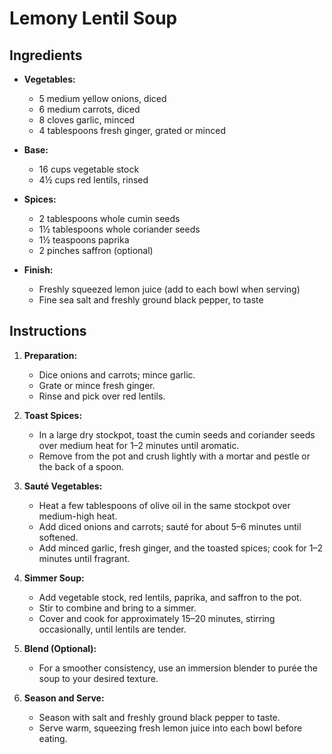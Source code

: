 # Lemony Lentil Soup

## Ingredients

- **Vegetables:**
  - 5 medium yellow onions, diced
  - 6 medium carrots, diced
  - 8 cloves garlic, minced
  - 4 tablespoons fresh ginger, grated or minced

- **Base:**
  - 16 cups vegetable stock
  - 4½ cups red lentils, rinsed

- **Spices:**
  - 2 tablespoons whole cumin seeds
  - 1½ tablespoons whole coriander seeds
  - 1½ teaspoons paprika
  - 2 pinches saffron (optional)

- **Finish:**
  - Freshly squeezed lemon juice (add to each bowl when serving)
  - Fine sea salt and freshly ground black pepper, to taste

## Instructions

1. **Preparation:**
   - Dice onions and carrots; mince garlic.
   - Grate or mince fresh ginger.
   - Rinse and pick over red lentils.

2. **Toast Spices:**
   - In a large dry stockpot, toast the cumin seeds and coriander seeds over medium heat for 1–2 minutes until aromatic.
   - Remove from the pot and crush lightly with a mortar and pestle or the back of a spoon.

3. **Sauté Vegetables:**
   - Heat a few tablespoons of olive oil in the same stockpot over medium-high heat.
   - Add diced onions and carrots; sauté for about 5–6 minutes until softened.
   - Add minced garlic, fresh ginger, and the toasted spices; cook for 1–2 minutes until fragrant.

4. **Simmer Soup:**
   - Add vegetable stock, red lentils, paprika, and saffron to the pot.
   - Stir to combine and bring to a simmer.
   - Cover and cook for approximately 15–20 minutes, stirring occasionally, until lentils are tender.

5. **Blend (Optional):**
   - For a smoother consistency, use an immersion blender to purée the soup to your desired texture.

6. **Season and Serve:**
   - Season with salt and freshly ground black pepper to taste.
   - Serve warm, squeezing fresh lemon juice into each bowl before eating.
